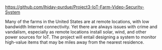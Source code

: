 https://github.com/lhiday-purdue/Project3-IoT-Farm-Video-Security-System

Many of the farms in the United States are at remote locations, with low bandwidth Internet connectivity. Yet there are always issues with crime and vandalism, especially as remote locations install solar, wind, and other power sources for IoT. The project will entail designing a system to monitor high-value items that may be miles away from the nearest residence.
